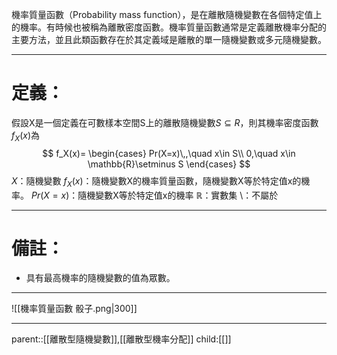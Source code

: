 機率質量函數（Probability mass function），是在離散隨機變數在各個特定值上的機率。有時候也被稱為離散密度函數。機率質量函數通常是定義離散機率分配的主要方法，並且此類函數存在於其定義域是離散的單一隨機變數或多元隨機變數。
- - -
# 定義：
假設X是一個定義在可數樣本空間S上的離散隨機變數$S \subseteq R$，則其機率密度函數$f_X(x)$為
$$
f_X(x)=
\begin{cases}
Pr(X=x)\,,\quad x\in S\\
0,\quad x\in \mathbb{R}\setminus S
\end{cases}
$$
$X$：隨機變數
$f_X(x)$：隨機變數X的機率質量函數，隨機變數X等於特定值x的機率。
$Pr(X=x)$：隨機變數X等於特定值x的機率
$\mathbb{R}$：實數集
$\setminus$：不屬於
- - -
# 備註：
- 具有最高機率的隨機變數的值為眾數。
- - -
![[機率質量函數 骰子.png|300]]

- - -
parent::[[離散型隨機變數]],[[離散型機率分配]]
child:[[]]